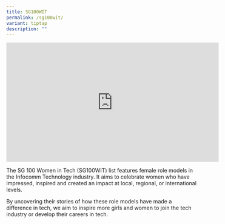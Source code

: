 ```yaml
---
title: SG100WIT
permalink: /sg100wit/
variant: tiptap
description: ""
---
```

<div class="iframe-wrapper">
<iframe height="315" width="560" allowfullscreen="true" frameborder="0" src="https://www.youtube.com/embed/M2BXtjlMTBw?si=AS78cGaHMMlR1BUI"></iframe>
</div>
<p>The SG 100 Women in Tech (SG100WIT) list features female role models in
the Infocomm Technology industry. It aims to celebrate women who have impressed,
inspired and created an impact at local, regional, or international levels.</p>
<p>By uncovering their stories of how these role models have made a difference
in tech, we aim to inspire more girls and women to join the tech industry
or develop their careers in tech.</p>